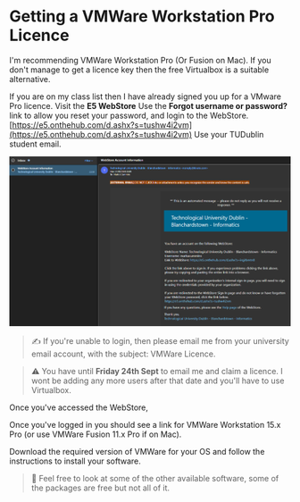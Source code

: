 # Getting a VMWare Workstation Pro Licence

I'm recommending VMWare Workstation Pro (Or Fusion on Mac). If you don't manage to get a licence key then the free Virtualbox is a suitable alternative.  

 If you are on my class list then I have already signed you up for a VMware Pro licence. Visit the **E5 WebStore** Use the **Forgot username or password?** link to allow you reset your password, and login to the WebStore. [https://e5.onthehub.com/d.ashx?s=tushw4i2vm](https://e5.onthehub.com/d.ashx?s=tushw4i2vm) Use your TUDublin student email.  

![webstore](./images/webstore_signup.png)

> :writing_hand: If you're unable to login, then please email me from your university email account, with the subject: VMWare Licence. 

> :warning: You have until **Friday 24th Sept** to email me and claim a licence. I wont be adding any more users after that date and you'll have to use Virtualbox. 

Once you've accessed the WebStore, 

Once you've logged in you should see a link for VMWare Workstation 15.x Pro (or use VMWare Fusion 11.x Pro if on Mac). 

Download the required version of VMWare for your OS and follow the instructions to install your software.
> :eyes: Feel free to look at some of the other available software, some of the packages are free but not all of it.





